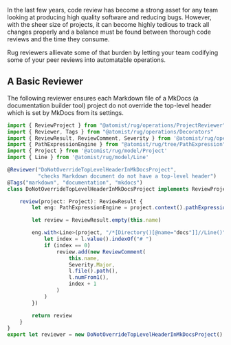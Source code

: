 In the last few years, code review has become a strong asset for any
team looking at producing high quality software and reducing
bugs. However, with the sheer size of projects, it can become highly
tedious to track all changes properly and a balance must be found
between thorough code reviews and the time they consume.

Rug reviewers allievate some of that burden by letting your team
codifying some of your peer reviews into automatable operations.

## A Basic Reviewer

The following reviewer ensures each Markdown file of a MkDocs (a
documentation builder tool) project do not override the top-level
header which is set by MkDocs from its settings.

```typescript linenums="1"
import { ReviewProject } from "@atomist/rug/operations/ProjectReviewer"
import { Reviewer, Tags } from "@atomist/rug/operations/Decorators"
import { ReviewResult, ReviewComment, Severity } from '@atomist/rug/operations/RugOperations'
import { PathExpressionEngine } from "@atomist/rug/tree/PathExpression"
import { Project } from '@atomist/rug/model/Project'
import { Line } from '@atomist/rug/model/Line'

@Reviewer("DoNotOverrideTopLevelHeaderInMkDocsProject",
          "checks Markdown document do not have a top-level header")
@Tags("markdown", "documentation", "mkdocs")
class DoNotOverrideTopLevelHeaderInMkDocsProject implements ReviewProject {

    review(project: Project): ReviewResult {
        let eng: PathExpressionEngine = project.context().pathExpressionEngine()

        let review = ReviewResult.empty(this.name)

        eng.with<Line>(project, "/*[Directory()[@name="docs"]]//Line()", l => {
            let index = l.value().indexOf("# ")
            if (index == 0)
                review.add(new ReviewComment(
                    this.name,
                    Severity.Major,
                    l.file().path(),
                    l.numFrom1(),
                    index + 1
                )
            )
        })

        return review
    }
}
export let reviewer = new DoNotOverrideTopLevelHeaderInMkDocsProject()
```
